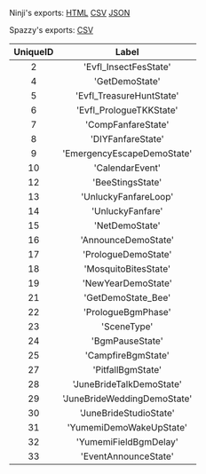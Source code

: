 Ninji's exports: [HTML](https://wuffs.org/acnh/bcsv_140/html/BgmPropertyParam.html) [CSV](https://wuffs.org/acnh/bcsv_140/csv/BgmPropertyParam.csv) [JSON](https://wuffs.org/acnh/bcsv_140/json/BgmPropertyParam.json)

Spazzy's exports: [CSV](JSON)

| UniqueID | Label |
|:--:|:--:|
| 2 | 'Evfl_InsectFesState' | 
| 4 | 'GetDemoState' | 
| 5 | 'Evfl_TreasureHuntState' | 
| 6 | 'Evfl_PrologueTKKState' | 
| 7 | 'CompFanfareState' | 
| 8 | 'DIYFanfareState' | 
| 9 | 'EmergencyEscapeDemoState' | 
| 10 | 'CalendarEvent' | 
| 12 | 'BeeStingsState' | 
| 13 | 'UnluckyFanfareLoop' | 
| 14 | 'UnluckyFanfare' | 
| 15 | 'NetDemoState' | 
| 16 | 'AnnounceDemoState' | 
| 17 | 'PrologueDemoState' | 
| 18 | 'MosquitoBitesState' | 
| 19 | 'NewYearDemoState' | 
| 21 | 'GetDemoState_Bee' | 
| 22 | 'PrologueBgmPhase' | 
| 23 | 'SceneType' | 
| 24 | 'BgmPauseState' | 
| 25 | 'CampfireBgmState' | 
| 27 | 'PitfallBgmState' | 
| 28 | 'JuneBrideTalkDemoState' | 
| 29 | 'JuneBrideWeddingDemoState' | 
| 30 | 'JuneBrideStudioState' | 
| 31 | 'YumemiDemoWakeUpState' | 
| 32 | 'YumemiFieldBgmDelay' | 
| 33 | 'EventAnnounceState' | 
